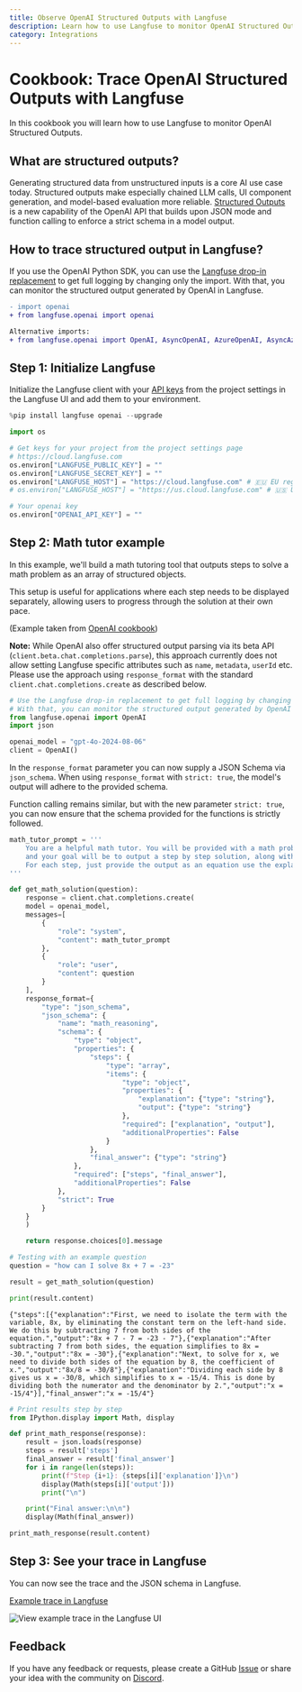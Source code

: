 ```yaml
---
title: Observe OpenAI Structured Outputs with Langfuse
description: Learn how to use Langfuse to monitor OpenAI Structured Outputs
category: Integrations
---
```


# Cookbook: Trace OpenAI Structured Outputs with Langfuse

In this cookbook you will learn how to use Langfuse to monitor OpenAI Structured Outputs.

## What are structured outputs?
Generating structured data from unstructured inputs is a core AI use case today. Structured outputs make especially chained LLM calls, UI component generation, and model-based evaluation more reliable. [Structured Outputs](https://openai.com/index/introducing-structured-outputs-in-the-api/) is a new capability of the OpenAI API that builds upon JSON mode and function calling to enforce a strict schema in a model output.

## How to trace structured output in Langfuse?
If you use the OpenAI Python SDK, you can use the [Langfuse drop-in replacement](https://langfuse.com/docs/integrations/openai/python/get-started) to get full logging by changing only the import. With that, you can monitor the structured output generated by OpenAI in Langfuse.

```diff
- import openai
+ from langfuse.openai import openai

Alternative imports:
+ from langfuse.openai import OpenAI, AsyncOpenAI, AzureOpenAI, AsyncAzureOpenAI
```



## Step 1: Initialize Langfuse
Initialize the Langfuse client with your [API keys](https://langfuse.com/faq/all/where-are-langfuse-api-keys) from the project settings in the Langfuse UI and add them to your environment.


```python
%pip install langfuse openai --upgrade
```


```python
import os

# Get keys for your project from the project settings page
# https://cloud.langfuse.com
os.environ["LANGFUSE_PUBLIC_KEY"] = ""
os.environ["LANGFUSE_SECRET_KEY"] = ""
os.environ["LANGFUSE_HOST"] = "https://cloud.langfuse.com" # 🇪🇺 EU region
# os.environ["LANGFUSE_HOST"] = "https://us.cloud.langfuse.com" # 🇺🇸 US region

# Your openai key
os.environ["OPENAI_API_KEY"] = ""
```

## Step 2: Math tutor example

In this example, we'll build a math tutoring tool that outputs steps to solve a math problem as an array of structured objects.

This setup is useful for applications where each step needs to be displayed separately, allowing users to progress through the solution at their own pace.

(Example taken from [OpenAI cookbook](https://cookbook.openai.com/examples/structured_outputs_intro))

**Note:** While OpenAI also offer structured output parsing via its beta API (`client.beta.chat.completions.parse`), this approach currently does not allow setting Langfuse specific attributes such as `name`, `metadata`, `userId` etc. Please use the approach using `response_format` with the standard `client.chat.completions.create` as described below.


```python
# Use the Langfuse drop-in replacement to get full logging by changing only the import.
# With that, you can monitor the structured output generated by OpenAI in Langfuse.
from langfuse.openai import OpenAI
import json

openai_model = "gpt-4o-2024-08-06"
client = OpenAI()
```

In the `response_format` parameter you can now supply a JSON Schema via `json_schema`. When using `response_format` with `strict: true`, the model's output will adhere to the provided schema.

Function calling remains similar, but with the new parameter `strict: true`, you can now ensure that the schema provided for the functions is strictly followed.


```python
math_tutor_prompt = '''
    You are a helpful math tutor. You will be provided with a math problem,
    and your goal will be to output a step by step solution, along with a final answer.
    For each step, just provide the output as an equation use the explanation field to detail the reasoning.
'''

def get_math_solution(question):
    response = client.chat.completions.create(
    model = openai_model,
    messages=[
        {
            "role": "system",
            "content": math_tutor_prompt
        },
        {
            "role": "user",
            "content": question
        }
    ],
    response_format={
        "type": "json_schema",
        "json_schema": {
            "name": "math_reasoning",
            "schema": {
                "type": "object",
                "properties": {
                    "steps": {
                        "type": "array",
                        "items": {
                            "type": "object",
                            "properties": {
                                "explanation": {"type": "string"},
                                "output": {"type": "string"}
                            },
                            "required": ["explanation", "output"],
                            "additionalProperties": False
                        }
                    },
                    "final_answer": {"type": "string"}
                },
                "required": ["steps", "final_answer"],
                "additionalProperties": False
            },
            "strict": True
        }
    }
    )

    return response.choices[0].message
```


```python
# Testing with an example question
question = "how can I solve 8x + 7 = -23"

result = get_math_solution(question)

print(result.content)
```

    {"steps":[{"explanation":"First, we need to isolate the term with the variable, 8x, by eliminating the constant term on the left-hand side. We do this by subtracting 7 from both sides of the equation.","output":"8x + 7 - 7 = -23 - 7"},{"explanation":"After subtracting 7 from both sides, the equation simplifies to 8x = -30.","output":"8x = -30"},{"explanation":"Next, to solve for x, we need to divide both sides of the equation by 8, the coefficient of x.","output":"8x/8 = -30/8"},{"explanation":"Dividing each side by 8 gives us x = -30/8, which simplifies to x = -15/4. This is done by dividing both the numerator and the denominator by 2.","output":"x = -15/4"}],"final_answer":"x = -15/4"}



```python
# Print results step by step
from IPython.display import Math, display

def print_math_response(response):
    result = json.loads(response)
    steps = result['steps']
    final_answer = result['final_answer']
    for i in range(len(steps)):
        print(f"Step {i+1}: {steps[i]['explanation']}\n")
        display(Math(steps[i]['output']))
        print("\n")

    print("Final answer:\n\n")
    display(Math(final_answer))

print_math_response(result.content)
```

## Step 3: See your trace in Langfuse

You can now see the trace and the JSON schema in Langfuse.

[Example trace in Langfuse](https://cloud.langfuse.com/project/cloramnkj0002jz088vzn1ja4/traces/3ecc3849-66c9-4eaf-b26b-bde26b7eebed)

![View example trace in the Langfuse UI](https://langfuse.com/images/cookbook/integration-openai-structured-outputs-tracing.png)

## Feedback

If you have any feedback or requests, please create a GitHub [Issue](https://langfuse.com/issue) or share your idea with the community on [Discord](https://langfuse.com/discord).
